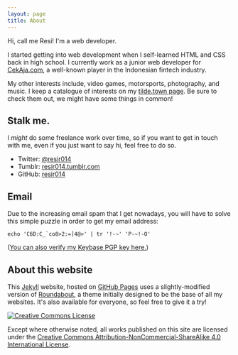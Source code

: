 ```yaml
---
layout: page
title: About
---
```


Hi, call me Resi! I'm a web developer.

I started getting into web development when I self-learned HTML and CSS back in high school. I currently work as a junior web developer for [CekAja.com](https://www.cekaja.com/), a well-known player in the Indonesian fintech industry.

My other interests include, video games, motorsports, photography, and music. I keep a catalogue of interests on my [tilde.town page](https://tilde.town/~resir014/). Be sure to check them out, we might have some things in common!

## Stalk me.

I *might* do some freelance work over time, so if you want to get in touch with me, even if you just want to say hi, feel free to do so.

* Twitter: [@resir014](https://twitter.com/resir014)
* Tumblr: [resir014.tumblr.com](http://resir014.tumblr.com/)
* GitHub: [resir014](https://github.com/resir014)

## Email

Due to the increasing email spam that I get nowadays, you will have to solve this simple puzzle in order to get my email address:

```
echo 'C6D:C_`co8>2:=]4@>' | tr '!-~' 'P-~!-O'
```

([You can also verify my Keybase PGP key here.](https://keybase.io/resir014))

## About this website

This [Jekyll](https://jekyllrb.com/) website, hosted on [GitHub Pages](https://pages.github.com/) uses a slightly-modified version of [Roundabout](http://blvd.space/roundabout), a theme initially designed to be the base of all my websites. It's also available for everyone, so feel free to give it a try!

<a rel="license" href="http://creativecommons.org/licenses/by-nc-sa/4.0/">
  <img alt="Creative Commons License" style="border-radius:0" src="https://i.creativecommons.org/l/by-nc-sa/4.0/88x31.png" />
</a>

Except where otherwise noted, all works published on this site are licensed under the <a rel="license" href="http://creativecommons.org/licenses/by-nc-sa/4.0/">Creative Commons Attribution-NonCommercial-ShareAlike 4.0 International License</a>.
